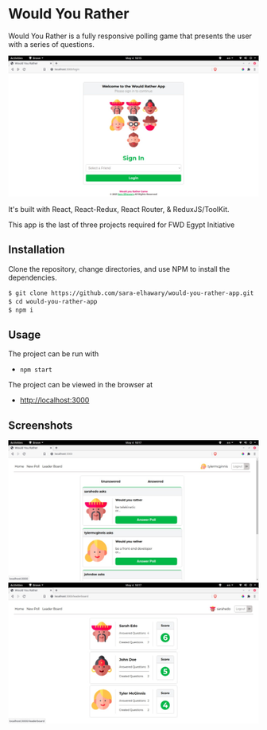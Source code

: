 # Would You Rather

Would You Rather is a fully responsive polling game that presents the user with a series of questions.

![screenshot #1](public/screenshots/screenshot_1.jpeg)

It's built with React, React-Redux, React Router, & ReduxJS/ToolKit.

This app is the last of three projects required for FWD Egypt Initiative

## Installation

Clone the repository, change directories, and use NPM to install the dependencies.

```bash
$ git clone https://github.com/sara-elhawary/would-you-rather-app.git
$ cd would-you-rather-app
$ npm i
```

## Usage

The project can be run with

- `npm start`

The project can be viewed in the browser at

- [http://localhost:3000](http://localhost:3000)

## Screenshots

![screenshot #2](public/screenshots/screenshot_2.jpeg)
![screenshot #3](public/screenshots/screenshot_3.jpeg)
